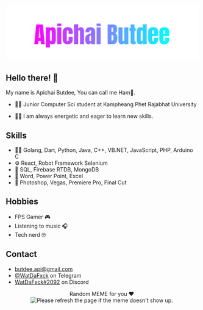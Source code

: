 <h1 align="center">
  <img src="https://raw.githubusercontent.com/hamhapichai/Me/main/Apichai%20Butdee.svg" alt="Apichai Butdee" />
</h1>

## Hello there! 👋
My name is Apichai Butdee, You can call me Ham🍔.

- 👨‍🎓 Junior Computer Sci student at Kampheang Phet Rajabhat University

- 🙋‍♂️ I am always energetic and eager to learn new skills.

## Skills
- 👨‍💻 Golang, Dart, Python, Java, C++, VB.<span>NET, JavaScript, PHP, Arduino C
- ⚙️ React, Robot Framework Selenium
- 💽 SQL, Firebase RTDB, MongoDB
- 📑 Word, Power Point, Excel
- 🎨 Photoshop, Vegas, Premiere Pro, Final Cut

## Hobbies
- FPS Gamer 🎮
- Listening to music 🎧
- Tech nerd 🤓

## Contact
- butdee.api@gmail.com
- [@WatDaFxck](https://t.me/WatDaFxck) on Telegram
- [WatDaFxck#2092](./) on Discord

<p align="center">
Random MEME for you ❤<br>
  <img  src='https://random-memer.herokuapp.com/'  title="Meme" width="400" height="400" alt="Please refresh the page if the meme doesn't show up.">
</p>
